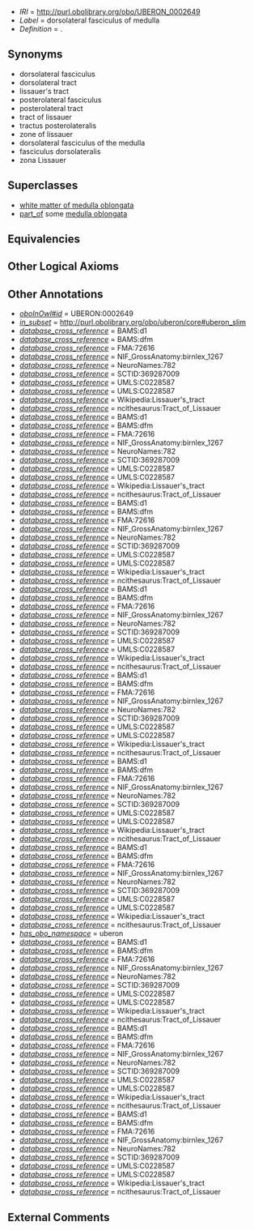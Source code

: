  * *IRI* = http://purl.obolibrary.org/obo/UBERON_0002649
 * *Label* = dorsolateral fasciculus of medulla
 * *Definition* = .

## Synonyms

 * dorsolateral fasciculus
 * dorsolateral tract
 * lissauer's tract
 * posterolateral fasciculus
 * posterolateral tract
 * tract of lissauer
 * tractus posterolateralis
 * zone of lissauer
 * dorsolateral fasciculus of the medulla
 * fasciculus dorsolateralis
 * zona Lissauer

## Superclasses

 * [white matter of medulla oblongata](../../UBERON/49/UBERON_0014649.md)
 * [part_of](../../BFO/50/BFO_0000050.md) some [medulla oblongata](../../UBERON/96/UBERON_0001896.md)

## Equivalencies


## Other Logical Axioms


## Other Annotations

 * *[oboInOwl#id](../../id/oboInOwl#id.md)* = UBERON:0002649
 * *[in_subset](../../et/oboInOwl#inSubset.md)* = http://purl.obolibrary.org/obo/uberon/core#uberon_slim
 * *[database_cross_reference](../../ef/oboInOwl#hasDbXref.md)* = BAMS:d1
 * *[database_cross_reference](../../ef/oboInOwl#hasDbXref.md)* = BAMS:dfm
 * *[database_cross_reference](../../ef/oboInOwl#hasDbXref.md)* = FMA:72616
 * *[database_cross_reference](../../ef/oboInOwl#hasDbXref.md)* = NIF_GrossAnatomy:birnlex_1267
 * *[database_cross_reference](../../ef/oboInOwl#hasDbXref.md)* = NeuroNames:782
 * *[database_cross_reference](../../ef/oboInOwl#hasDbXref.md)* = SCTID:369287009
 * *[database_cross_reference](../../ef/oboInOwl#hasDbXref.md)* = UMLS:C0228587
 * *[database_cross_reference](../../ef/oboInOwl#hasDbXref.md)* = UMLS:C0228587
 * *[database_cross_reference](../../ef/oboInOwl#hasDbXref.md)* = Wikipedia:Lissauer's_tract
 * *[database_cross_reference](../../ef/oboInOwl#hasDbXref.md)* = ncithesaurus:Tract_of_Lissauer
 * *[database_cross_reference](../../ef/oboInOwl#hasDbXref.md)* = BAMS:d1
 * *[database_cross_reference](../../ef/oboInOwl#hasDbXref.md)* = BAMS:dfm
 * *[database_cross_reference](../../ef/oboInOwl#hasDbXref.md)* = FMA:72616
 * *[database_cross_reference](../../ef/oboInOwl#hasDbXref.md)* = NIF_GrossAnatomy:birnlex_1267
 * *[database_cross_reference](../../ef/oboInOwl#hasDbXref.md)* = NeuroNames:782
 * *[database_cross_reference](../../ef/oboInOwl#hasDbXref.md)* = SCTID:369287009
 * *[database_cross_reference](../../ef/oboInOwl#hasDbXref.md)* = UMLS:C0228587
 * *[database_cross_reference](../../ef/oboInOwl#hasDbXref.md)* = UMLS:C0228587
 * *[database_cross_reference](../../ef/oboInOwl#hasDbXref.md)* = Wikipedia:Lissauer's_tract
 * *[database_cross_reference](../../ef/oboInOwl#hasDbXref.md)* = ncithesaurus:Tract_of_Lissauer
 * *[database_cross_reference](../../ef/oboInOwl#hasDbXref.md)* = BAMS:d1
 * *[database_cross_reference](../../ef/oboInOwl#hasDbXref.md)* = BAMS:dfm
 * *[database_cross_reference](../../ef/oboInOwl#hasDbXref.md)* = FMA:72616
 * *[database_cross_reference](../../ef/oboInOwl#hasDbXref.md)* = NIF_GrossAnatomy:birnlex_1267
 * *[database_cross_reference](../../ef/oboInOwl#hasDbXref.md)* = NeuroNames:782
 * *[database_cross_reference](../../ef/oboInOwl#hasDbXref.md)* = SCTID:369287009
 * *[database_cross_reference](../../ef/oboInOwl#hasDbXref.md)* = UMLS:C0228587
 * *[database_cross_reference](../../ef/oboInOwl#hasDbXref.md)* = UMLS:C0228587
 * *[database_cross_reference](../../ef/oboInOwl#hasDbXref.md)* = Wikipedia:Lissauer's_tract
 * *[database_cross_reference](../../ef/oboInOwl#hasDbXref.md)* = ncithesaurus:Tract_of_Lissauer
 * *[database_cross_reference](../../ef/oboInOwl#hasDbXref.md)* = BAMS:d1
 * *[database_cross_reference](../../ef/oboInOwl#hasDbXref.md)* = BAMS:dfm
 * *[database_cross_reference](../../ef/oboInOwl#hasDbXref.md)* = FMA:72616
 * *[database_cross_reference](../../ef/oboInOwl#hasDbXref.md)* = NIF_GrossAnatomy:birnlex_1267
 * *[database_cross_reference](../../ef/oboInOwl#hasDbXref.md)* = NeuroNames:782
 * *[database_cross_reference](../../ef/oboInOwl#hasDbXref.md)* = SCTID:369287009
 * *[database_cross_reference](../../ef/oboInOwl#hasDbXref.md)* = UMLS:C0228587
 * *[database_cross_reference](../../ef/oboInOwl#hasDbXref.md)* = UMLS:C0228587
 * *[database_cross_reference](../../ef/oboInOwl#hasDbXref.md)* = Wikipedia:Lissauer's_tract
 * *[database_cross_reference](../../ef/oboInOwl#hasDbXref.md)* = ncithesaurus:Tract_of_Lissauer
 * *[database_cross_reference](../../ef/oboInOwl#hasDbXref.md)* = BAMS:d1
 * *[database_cross_reference](../../ef/oboInOwl#hasDbXref.md)* = BAMS:dfm
 * *[database_cross_reference](../../ef/oboInOwl#hasDbXref.md)* = FMA:72616
 * *[database_cross_reference](../../ef/oboInOwl#hasDbXref.md)* = NIF_GrossAnatomy:birnlex_1267
 * *[database_cross_reference](../../ef/oboInOwl#hasDbXref.md)* = NeuroNames:782
 * *[database_cross_reference](../../ef/oboInOwl#hasDbXref.md)* = SCTID:369287009
 * *[database_cross_reference](../../ef/oboInOwl#hasDbXref.md)* = UMLS:C0228587
 * *[database_cross_reference](../../ef/oboInOwl#hasDbXref.md)* = UMLS:C0228587
 * *[database_cross_reference](../../ef/oboInOwl#hasDbXref.md)* = Wikipedia:Lissauer's_tract
 * *[database_cross_reference](../../ef/oboInOwl#hasDbXref.md)* = ncithesaurus:Tract_of_Lissauer
 * *[database_cross_reference](../../ef/oboInOwl#hasDbXref.md)* = BAMS:d1
 * *[database_cross_reference](../../ef/oboInOwl#hasDbXref.md)* = BAMS:dfm
 * *[database_cross_reference](../../ef/oboInOwl#hasDbXref.md)* = FMA:72616
 * *[database_cross_reference](../../ef/oboInOwl#hasDbXref.md)* = NIF_GrossAnatomy:birnlex_1267
 * *[database_cross_reference](../../ef/oboInOwl#hasDbXref.md)* = NeuroNames:782
 * *[database_cross_reference](../../ef/oboInOwl#hasDbXref.md)* = SCTID:369287009
 * *[database_cross_reference](../../ef/oboInOwl#hasDbXref.md)* = UMLS:C0228587
 * *[database_cross_reference](../../ef/oboInOwl#hasDbXref.md)* = UMLS:C0228587
 * *[database_cross_reference](../../ef/oboInOwl#hasDbXref.md)* = Wikipedia:Lissauer's_tract
 * *[database_cross_reference](../../ef/oboInOwl#hasDbXref.md)* = ncithesaurus:Tract_of_Lissauer
 * *[database_cross_reference](../../ef/oboInOwl#hasDbXref.md)* = BAMS:d1
 * *[database_cross_reference](../../ef/oboInOwl#hasDbXref.md)* = BAMS:dfm
 * *[database_cross_reference](../../ef/oboInOwl#hasDbXref.md)* = FMA:72616
 * *[database_cross_reference](../../ef/oboInOwl#hasDbXref.md)* = NIF_GrossAnatomy:birnlex_1267
 * *[database_cross_reference](../../ef/oboInOwl#hasDbXref.md)* = NeuroNames:782
 * *[database_cross_reference](../../ef/oboInOwl#hasDbXref.md)* = SCTID:369287009
 * *[database_cross_reference](../../ef/oboInOwl#hasDbXref.md)* = UMLS:C0228587
 * *[database_cross_reference](../../ef/oboInOwl#hasDbXref.md)* = UMLS:C0228587
 * *[database_cross_reference](../../ef/oboInOwl#hasDbXref.md)* = Wikipedia:Lissauer's_tract
 * *[database_cross_reference](../../ef/oboInOwl#hasDbXref.md)* = ncithesaurus:Tract_of_Lissauer
 * *[has_obo_namespace](../../ce/oboInOwl#hasOBONamespace.md)* = uberon
 * *[database_cross_reference](../../ef/oboInOwl#hasDbXref.md)* = BAMS:d1
 * *[database_cross_reference](../../ef/oboInOwl#hasDbXref.md)* = BAMS:dfm
 * *[database_cross_reference](../../ef/oboInOwl#hasDbXref.md)* = FMA:72616
 * *[database_cross_reference](../../ef/oboInOwl#hasDbXref.md)* = NIF_GrossAnatomy:birnlex_1267
 * *[database_cross_reference](../../ef/oboInOwl#hasDbXref.md)* = NeuroNames:782
 * *[database_cross_reference](../../ef/oboInOwl#hasDbXref.md)* = SCTID:369287009
 * *[database_cross_reference](../../ef/oboInOwl#hasDbXref.md)* = UMLS:C0228587
 * *[database_cross_reference](../../ef/oboInOwl#hasDbXref.md)* = UMLS:C0228587
 * *[database_cross_reference](../../ef/oboInOwl#hasDbXref.md)* = Wikipedia:Lissauer's_tract
 * *[database_cross_reference](../../ef/oboInOwl#hasDbXref.md)* = ncithesaurus:Tract_of_Lissauer
 * *[database_cross_reference](../../ef/oboInOwl#hasDbXref.md)* = BAMS:d1
 * *[database_cross_reference](../../ef/oboInOwl#hasDbXref.md)* = BAMS:dfm
 * *[database_cross_reference](../../ef/oboInOwl#hasDbXref.md)* = FMA:72616
 * *[database_cross_reference](../../ef/oboInOwl#hasDbXref.md)* = NIF_GrossAnatomy:birnlex_1267
 * *[database_cross_reference](../../ef/oboInOwl#hasDbXref.md)* = NeuroNames:782
 * *[database_cross_reference](../../ef/oboInOwl#hasDbXref.md)* = SCTID:369287009
 * *[database_cross_reference](../../ef/oboInOwl#hasDbXref.md)* = UMLS:C0228587
 * *[database_cross_reference](../../ef/oboInOwl#hasDbXref.md)* = UMLS:C0228587
 * *[database_cross_reference](../../ef/oboInOwl#hasDbXref.md)* = Wikipedia:Lissauer's_tract
 * *[database_cross_reference](../../ef/oboInOwl#hasDbXref.md)* = ncithesaurus:Tract_of_Lissauer
 * *[database_cross_reference](../../ef/oboInOwl#hasDbXref.md)* = BAMS:d1
 * *[database_cross_reference](../../ef/oboInOwl#hasDbXref.md)* = BAMS:dfm
 * *[database_cross_reference](../../ef/oboInOwl#hasDbXref.md)* = FMA:72616
 * *[database_cross_reference](../../ef/oboInOwl#hasDbXref.md)* = NIF_GrossAnatomy:birnlex_1267
 * *[database_cross_reference](../../ef/oboInOwl#hasDbXref.md)* = NeuroNames:782
 * *[database_cross_reference](../../ef/oboInOwl#hasDbXref.md)* = SCTID:369287009
 * *[database_cross_reference](../../ef/oboInOwl#hasDbXref.md)* = UMLS:C0228587
 * *[database_cross_reference](../../ef/oboInOwl#hasDbXref.md)* = UMLS:C0228587
 * *[database_cross_reference](../../ef/oboInOwl#hasDbXref.md)* = Wikipedia:Lissauer's_tract
 * *[database_cross_reference](../../ef/oboInOwl#hasDbXref.md)* = ncithesaurus:Tract_of_Lissauer

## External Comments

